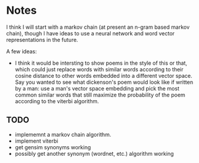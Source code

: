 # Notes

I think I will start with a markov chain (at present an n-gram based markov chain), though I have ideas to use a neural network and word vector representations in the future.

A few ideas:

* I think it would be intersting to show poems in the style of this or that, which could just replace words with similar words according to their cosine distance to other words embedded into a different vector space. Say you wanted to see what dickenson's poem would look like if written by a man: use a man's vector space embedding and pick the most common similar words that still maximize the probability of the poem according to the viterbi algorithm. 


## TODO
* implememnt a markov chain algorithm.
* implement viterbi
* get gensim synonyms working
* possibly get another synonym (wordnet, etc.) algorithm working


